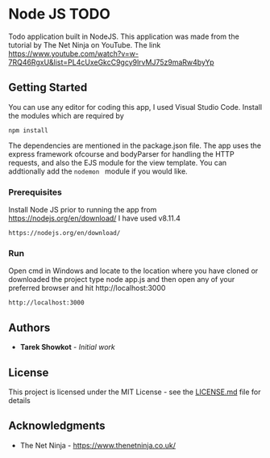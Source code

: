 # Node JS TODO

Todo application built in NodeJS. This application was made from the tutorial by The Net Ninja on YouTube. The link https://www.youtube.com/watch?v=w-7RQ46RgxU&list=PL4cUxeGkcC9gcy9lrvMJ75z9maRw4byYp

## Getting Started

You can use any editor for coding this app, I used Visual Studio Code. Install the modules which are required by 
```
npm install
```
The dependencies are mentioned in the package.json file. The app uses the express framework ofcourse and bodyParser for handling the HTTP requests, and also the EJS module for the view template. You can addtionally add the ```nodemon ``` module if you would like.
### Prerequisites

Install Node JS prior to running the app from https://nodejs.org/en/download/ I have used v8.11.4

```
https://nodejs.org/en/download/
```

### Run

Open cmd in Windows and locate to the location where you have cloned or downloaded the project type node app.js and then open any of your preferred browser and hit http://localhost:3000

```
http://localhost:3000
```

## Authors

* **Tarek Showkot** - *Initial work*

## License

This project is licensed under the MIT License - see the [LICENSE.md](LICENSE.md) file for details

## Acknowledgments

* The Net Ninja - https://www.thenetninja.co.uk/